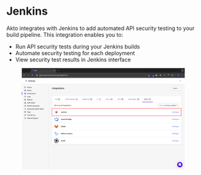 # Jenkins

Akto integrates with Jenkins to add automated API security testing to your build pipeline. This integration enables you to:

* Run API security tests during your Jenkins builds
* Automate security testing for each deployment
* View security test results in Jenkins interface

<figure><img src="../.gitbook/assets/image (2) (1).png" alt=""><figcaption></figcaption></figure>
